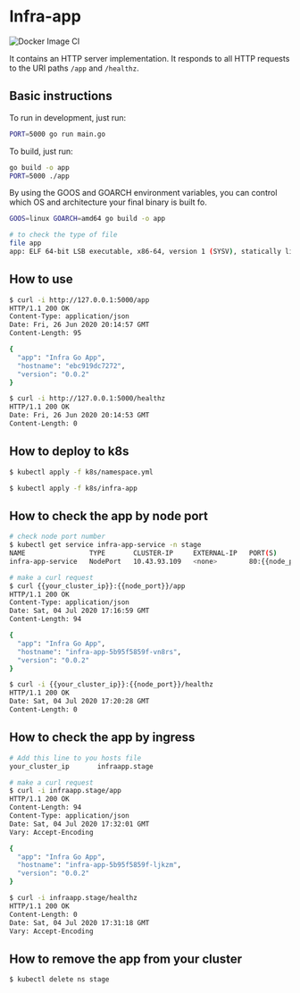 # Infra-app
![Docker Image CI](https://github.com/apecnascimento/infra-app/workflows/Docker%20Image%20CI/badge.svg?branch=master)

It contains an HTTP server implementation. It responds to all HTTP requests to the URI paths `/app` and `/healthz`.

## Basic instructions

To run in development, just run:

```sh
PORT=5000 go run main.go
```

To build, just run:

```sh
go build -o app
PORT=5000 ./app
```

By using the GOOS and GOARCH environment variables, you can control which OS and architecture your final binary is built fo.

```sh
GOOS=linux GOARCH=amd64 go build -o app

# to check the type of file
file app
app: ELF 64-bit LSB executable, x86-64, version 1 (SYSV), statically linked, Go BuildID=VlCWiOY1myXoArwKJ8-P/gL-oXKeuH4tOr4nCvhNv/6WUnDAZ95hnz49f7CeAV/Lg9OfRg0c1768RSFbAi4, not stripped
```

## How to use

```sh
$ curl -i http://127.0.0.1:5000/app
HTTP/1.1 200 OK
Content-Type: application/json
Date: Fri, 26 Jun 2020 20:14:57 GMT
Content-Length: 95

{
  "app": "Infra Go App",
  "hostname": "ebc919dc7272",
  "version": "0.0.2"
}
```

```sh
$ curl -i http://127.0.0.1:5000/healthz
HTTP/1.1 200 OK
Date: Fri, 26 Jun 2020 20:14:53 GMT
Content-Length: 0
```
## How to deploy to k8s

```sh
$ kubectl apply -f k8s/namespace.yml
```
```sh
$ kubectl apply -f k8s/infra-app
```

## How to check the app by node port
```sh
# check node port number
$ kubectl get service infra-app-service -n stage
NAME                TYPE       CLUSTER-IP     EXTERNAL-IP   PORT(S)        AGE
infra-app-service   NodePort   10.43.93.109   <none>        80:{{node_port}}/TCP   5m23s
```
```sh
# make a curl request
$ curl {{your_cluster_ip}}:{{node_port}}/app
HTTP/1.1 200 OK
Content-Type: application/json
Date: Sat, 04 Jul 2020 17:16:59 GMT
Content-Length: 94

{
  "app": "Infra Go App",
  "hostname": "infra-app-5b95f5859f-vn8rs",
  "version": "0.0.2"
}
```
```sh
$ curl -i {{your_cluster_ip}}:{{node_port}}/healthz
HTTP/1.1 200 OK
Date: Sat, 04 Jul 2020 17:20:28 GMT
Content-Length: 0

```
## How to check the app by ingress
```sh
# Add this line to you hosts file
your_cluster_ip       infraapp.stage
```
```sh
# make a curl request
$ curl -i infraapp.stage/app    
HTTP/1.1 200 OK
Content-Length: 94
Content-Type: application/json
Date: Sat, 04 Jul 2020 17:32:01 GMT
Vary: Accept-Encoding

{
  "app": "Infra Go App",
  "hostname": "infra-app-5b95f5859f-ljkzm",
  "version": "0.0.2"
}
```
```sh
$ curl -i infraapp.stage/healthz 
HTTP/1.1 200 OK
Content-Length: 0
Date: Sat, 04 Jul 2020 17:31:18 GMT
Vary: Accept-Encoding
```

## How to remove the app from your cluster
```sh
$ kubectl delete ns stage
```

